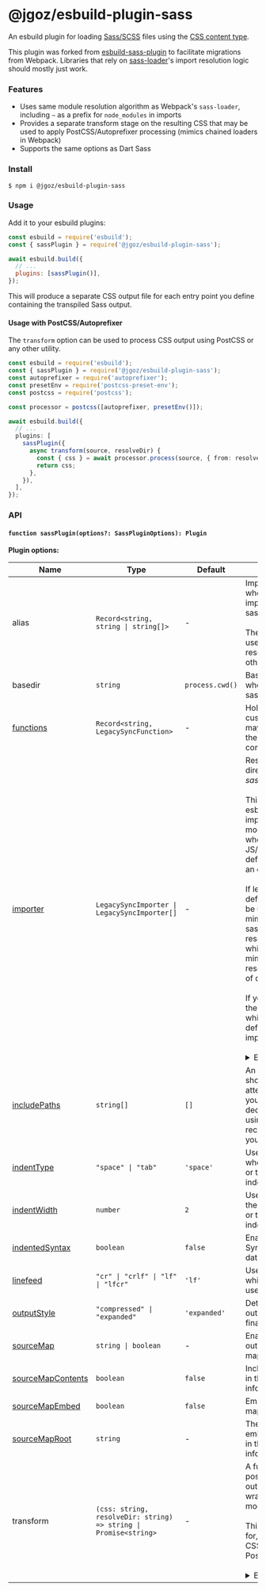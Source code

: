 # @jgoz/esbuild-plugin-sass

An esbuild plugin for loading [Sass/SCSS](https://sass-lang.com) files using the [CSS content type](https://esbuild.github.io/content-types/#css).

This plugin was forked from [esbuild-sass-plugin](https://github.com/glromeo/esbuild-sass-plugin) to facilitate migrations from Webpack. Libraries that rely on [sass-loader](https://github.com/webpack-contrib/sass-loader)'s import resolution logic should mostly just work.

### Features

- Uses same module resolution algorithm as Webpack's `sass-loader`, including `~` as a prefix for `node_modules` in imports
- Provides a separate transform stage on the resulting CSS that may be used to apply PostCSS/Autoprefixer processing (mimics chained loaders in Webpack)
- Supports the same options as Dart Sass

### Install

```console
$ npm i @jgoz/esbuild-plugin-sass
```

### Usage

Add it to your esbuild plugins:

```js
const esbuild = require('esbuild');
const { sassPlugin } = require('@jgoz/esbuild-plugin-sass');

await esbuild.build({
  // ...
  plugins: [sassPlugin()],
});
```

This will produce a separate CSS output file for each entry point you define containing the transpiled Sass output.

#### Usage with PostCSS/Autoprefixer

The `transform` option can be used to process CSS output using PostCSS or any other utility.

```ts
const esbuild = require('esbuild');
const { sassPlugin } = require('@jgoz/esbuild-plugin-sass');
const autoprefixer = require('autoprefixer');
const presetEnv = require('postcss-preset-env');
const postcss = require('postcss');

const processor = postcss([autoprefixer, presetEnv()]);

await esbuild.build({
  // ...
  plugins: [
    sassPlugin({
      async transform(source, resolveDir) {
        const { css } = await processor.process(source, { from: resolveDir });
        return css;
      },
    }),
  ],
});
```

### API

#### `function sassPlugin(options?: SassPluginOptions): Plugin`

**Plugin options:**

<!-- prettier-ignore-start -->
<!-- markdown-interpolate: node ../../scripts/docs.mjs ./src/sass-plugin.ts SassPluginOptions -->
| Name | Type | Default | Description |
| ---- | ---- | ------- | ----------- |
| alias | `Record<string, string \| string[]>` | - | Import aliases to use when resolving imports from within sass files.<br><br>These will not be used when esbuild resolves imports from other module types. |
| basedir | `string` | `process.cwd()` | Base directory to use when resolving the sass implementation. |
| [functions](https://sass-lang.com/documentation/js-api/interfaces/LegacyFileOptions#functions) | `Record<string, LegacySyncFunction>` | - | Holds a collection of custom functions that may be invoked by the sass files being compiled. |
| [importer](https://sass-lang.com/documentation/js-api/interfaces/LegacyFileOptions#importer) | `LegacySyncImporter \| LegacySyncImporter[]` | - | Resolves `@import` directives *between sass files*.<br><br>This is not used when esbuild resolves imports from other module types, e.g., when importing from JS/TS files or when defining a Sass file as an entry point.<br><br>If left undefined, a default importer will be used that closely mimics webpack's sass-loader resolution algorithm, which itself closely mimic's the default resolution algorithm of dart-sass.<br><br>If you want to extend the import algorithm while keeping the default, you can import it like so:<br><br><details><summary>Example</summary><pre>import { createSassImporter } from '@jgoz/esbuild-plugin-sass';<br><br>const defaultImporter = createSassImporter(<br>  [], // includePaths<br>  {}, // aliases<br>);<br><br>sassPlugin({<br>  importer: [myImporter, defaultImporter]<br>})</pre></details> |
| [includePaths](https://sass-lang.com/documentation/js-api/interfaces/LegacyFileOptions#includePaths) | `string[]` | `[]` | An array of paths that should be looked in to attempt to resolve your @import declarations. When using `data`, it is recommended that you use this. |
| [indentType](https://sass-lang.com/documentation/js-api/interfaces/LegacyFileOptions#indentType) | `"space" \| "tab"` | `'space'` | Used to determine whether to use space or tab character for indentation. |
| [indentWidth](https://sass-lang.com/documentation/js-api/interfaces/LegacyFileOptions#indentWidth) | `number` | `2` | Used to determine the number of spaces or tabs to be used for indentation. |
| [indentedSyntax](https://sass-lang.com/documentation/js-api/interfaces/LegacyStringOptions#indentedSyntax) | `boolean` | `false` | Enable Sass Indented Syntax for parsing the data string or file. |
| [linefeed](https://sass-lang.com/documentation/js-api/interfaces/LegacyFileOptions#linefeed) | `"cr" \| "crlf" \| "lf" \| "lfcr"` | `'lf'` | Used to determine which sequence to use for line breaks. |
| [outputStyle](https://sass-lang.com/documentation/js-api/interfaces/LegacyFileOptions#outputStyle) | `"compressed" \| "expanded"` | `'expanded'` | Determines the output format of the final CSS style. |
| [sourceMap](https://sass-lang.com/documentation/js-api/interfaces/LegacyFileOptions#sourceMap) | `string \| boolean` | - | Enables the outputting of a source map. |
| [sourceMapContents](https://sass-lang.com/documentation/js-api/interfaces/LegacyFileOptions#sourceMapContents) | `boolean` | `false` | Includes the contents in the source map information. |
| [sourceMapEmbed](https://sass-lang.com/documentation/js-api/interfaces/LegacyFileOptions#sourceMapEmbed) | `boolean` | `false` | Embeds the source map as a data URI. |
| [sourceMapRoot](https://sass-lang.com/documentation/js-api/interfaces/LegacyFileOptions#sourceMapRoot) | `string` | - | The value will be emitted as `sourceRoot` in the source map information. |
| transform | `(css: string, resolveDir: string) => string \| Promise<string>` | - | A function that will post-process the css output before wrapping it in a module.<br><br>This might be useful for, e.g., processing CSS output with PostCSS/autoprefixer.<br><br><details><summary>Example</summary><pre>const postCSS = require("postcss")([<br> require("autoprefixer"),<br> require("postcss-preset-env")({ stage:0 })<br>]);<br><br>sassPlugin({<br> async transform(source, resolveDir) {<br>   const { css } = await postCSS.process(<br>     source,<br>     { from: resolveDir }<br>   );<br>   return css;<br> }<br>})</pre></details> |
<!-- end -->
<!-- prettier-ignore-end -->
